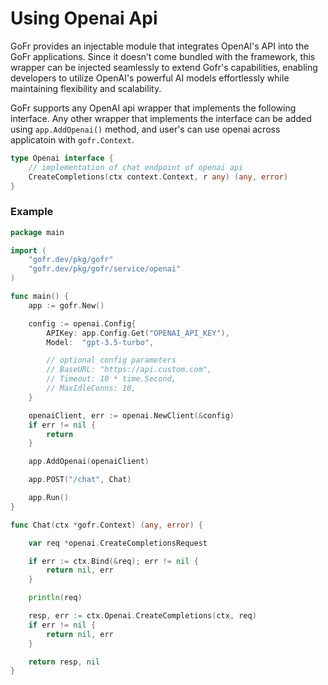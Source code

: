 # Using Openai Api

GoFr provides an injectable module that integrates OpenAI's API into the GoFr applications. Since it doesn’t come bundled with the framework, this wrapper can be injected seamlessly to extend Gofr's capabilities, enabling developers to utilize OpenAI's powerful AI models effortlessly while maintaining flexibility and scalability.

GoFr supports any OpenAI api wrapper that implements the following interface. Any other wrapper that implements the interface can be added using `app.AddOpenai()` method, and user's can use openai across applicatoin with `gofr.Context`.

```go
type Openai interface {
	// implementation of chat endpoint of openai api
	CreateCompletions(ctx context.Context, r any) (any, error)
}
```

### Example
```go
package main

import (
	"gofr.dev/pkg/gofr"
	"gofr.dev/pkg/gofr/service/openai"
)

func main() {
	app := gofr.New()

	config := openai.Config{
		APIKey: app.Config.Get("OPENAI_API_KEY"),
		Model:  "gpt-3.5-turbo",

		// optional config parameters
		// BaseURL: "https://api.custom.com",
		// Timeout: 10 * time.Second,
		// MaxIdleConns: 10,
	}

	openaiClient, err := openai.NewClient(&config)
	if err != nil {
		return
	}

	app.AddOpenai(openaiClient)

	app.POST("/chat", Chat)

	app.Run()
}

func Chat(ctx *gofr.Context) (any, error) {

	var req *openai.CreateCompletionsRequest

	if err := ctx.Bind(&req); err != nil {
		return nil, err
	}

	println(req)

	resp, err := ctx.Openai.CreateCompletions(ctx, req)
	if err != nil {
		return nil, err
	}

	return resp, nil
}
```

